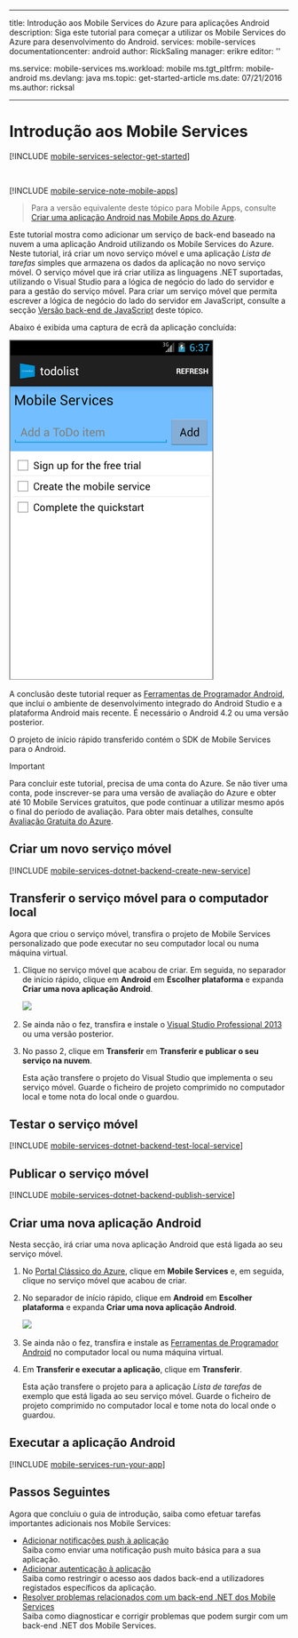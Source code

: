 
---
title: Introdução aos Mobile Services do Azure para aplicações Android
description: Siga este tutorial para começar a utilizar os Mobile Services do Azure para desenvolvimento do Android.
services: mobile-services
documentationcenter: android
author: RickSaling
manager: erikre
editor: ''

ms.service: mobile-services
ms.workload: mobile
ms.tgt_pltfrm: mobile-android
ms.devlang: java
ms.topic: get-started-article
ms.date: 07/21/2016
ms.author: ricksal

---
# <a name="getting-started"> </a>Introdução aos Mobile Services
[!INCLUDE [mobile-services-selector-get-started](../../includes/mobile-services-selector-get-started.md)]

&nbsp;

[!INCLUDE [mobile-service-note-mobile-apps](../../includes/mobile-services-note-mobile-apps.md)]

> Para a versão equivalente deste tópico para Mobile Apps, consulte [Criar uma aplicação Android nas Mobile Apps do Azure](../app-service-mobile/app-service-mobile-android-get-started.md).
> 
> 

Este tutorial mostra como adicionar um serviço de back-end baseado na nuvem a uma aplicação Android utilizando os Mobile Services do Azure. Neste tutorial, irá criar um novo serviço móvel e uma aplicação *Lista de tarefas* simples que armazena os dados da aplicação no novo serviço móvel. O serviço móvel que irá criar utiliza as linguagens .NET suportadas, utilizando o Visual Studio para a lógica de negócio do lado do servidor e para a gestão do serviço móvel. Para criar um serviço móvel que permita escrever a lógica de negócio do lado do servidor em JavaScript, consulte a secção [Versão back-end de JavaScript](mobile-services-android-get-started.md) deste tópico.

Abaixo é exibida uma captura de ecrã da aplicação concluída:

![](./media/mobile-services-dotnet-backend-android-get-started/mobile-quickstart-completed-android.png)

A conclusão deste tutorial requer as [Ferramentas de Programador Android][Android Studio], que inclui o ambiente de desenvolvimento integrado do Android Studio e a plataforma Android mais recente. É necessário o Android 4.2 ou uma versão posterior.

O projeto de início rápido transferido contém o SDK de Mobile Services para o Android.

> [!IMPORTANT]
> Para concluir este tutorial, precisa de uma conta do Azure. Se não tiver uma conta, pode inscrever-se para uma versão de avaliação do Azure e obter até 10 Mobile Services gratuitos, que pode continuar a utilizar mesmo após o final do período de avaliação. Para obter mais detalhes, consulte [Avaliação Gratuita do Azure](https://azure.microsoft.com/pricing/free-trial/?WT.mc_id=AE564AB28).
> 
> 

## <a name="create-new-service"> </a>Criar um novo serviço móvel
[!INCLUDE [mobile-services-dotnet-backend-create-new-service](../../includes/mobile-services-dotnet-backend-create-new-service.md)]

## Transferir o serviço móvel para o computador local
Agora que criou o serviço móvel, transfira o projeto de Mobile Services personalizado que pode executar no seu computador local ou numa máquina virtual.

1. Clique no serviço móvel que acabou de criar. Em seguida, no separador de início rápido, clique em **Android** em **Escolher plataforma** e expanda **Criar uma nova aplicação Android**.
   
    ![][1]
2. Se ainda não o fez, transfira e instale o [Visual Studio Professional 2013](https://go.microsoft.com/fwLink/p/?LinkID=391934) ou uma versão posterior.
3. No passo 2, clique em **Transferir** em **Transferir e publicar o seu serviço na nuvem**.
   
    Esta ação transfere o projeto do Visual Studio que implementa o seu serviço móvel. Guarde o ficheiro de projeto comprimido no computador local e tome nota do local onde o guardou.

## Testar o serviço móvel
[!INCLUDE [mobile-services-dotnet-backend-test-local-service](../../includes/mobile-services-dotnet-backend-test-local-service.md)]

## Publicar o serviço móvel
[!INCLUDE [mobile-services-dotnet-backend-publish-service](../../includes/mobile-services-dotnet-backend-publish-service.md)]

## Criar uma nova aplicação Android
Nesta secção, irá criar uma nova aplicação Android que está ligada ao seu serviço móvel.

1. No [Portal Clássico do Azure], clique em **Mobile Services** e, em seguida, clique no serviço móvel que acabou de criar.
2. No separador de início rápido, clique em **Android** em **Escolher plataforma** e expanda **Criar uma nova aplicação Android**.
   
    ![][2]
3. Se ainda não o fez, transfira e instale as [Ferramentas de Programador Android][SDK Android] no computador local ou numa máquina virtual.
4. Em **Transferir e executar a aplicação**, clique em **Transferir**.
   
    Esta ação transfere o projeto para a aplicação *Lista de tarefas* de exemplo que está ligada ao seu serviço móvel. Guarde o ficheiro de projeto comprimido no computador local e tome nota do local onde o guardou.

## Executar a aplicação Android
[!INCLUDE [mobile-services-run-your-app](../../includes/mobile-services-android-get-started.md)]

## <a name="next-steps"> </a>Passos Seguintes
Agora que concluiu o guia de introdução, saiba como efetuar tarefas importantes adicionais nos Mobile Services:

* [Adicionar notificações push à aplicação]
  <br/>Saiba como enviar uma notificação push muito básica para a sua aplicação.
* [Adicionar autenticação à aplicação]
  <br/>Saiba como restringir o acesso aos dados back-end a utilizadores registados específicos da aplicação.
* [Resolver problemas relacionados com um back-end .NET dos Mobile Services]
  <br/> Saiba como diagnosticar e corrigir problemas que podem surgir com um back-end .NET dos Mobile Services.

<!-- Anchors. -->
[Introdução aos Mobile Services]:#getting-started
[Criar um novo serviço móvel]:#create-new-service
[Definir a instância do serviço móvel]:#define-mobile-service-instance
[Passos Seguintes]:#next-steps

<!-- Images. -->
[0]: ./media/mobile-services-dotnet-backend-android-get-started/mobile-quickstart-completed-android.png
[1]: ./media/mobile-services-dotnet-backend-android-get-started/mobile-quickstart-steps-vs-AS.png
[2]: ./media/mobile-services-dotnet-backend-android-get-started/mobile-quickstart-steps-android-AS.png


[6]: ./media/mobile-services-dotnet-backend-android-get-started/mobile-portal-quickstart-android.png
[7]: ./media/mobile-services-dotnet-backend-android-get-started/mobile-quickstart-steps-android.png
[8]: ./media/mobile-services-dotnet-backend-android-get-started/mobile-eclipse-quickstart.png

[10]: ./media/mobile-services-dotnet-backend-android-get-started/mobile-quickstart-startup-android.png
[11]: ./media/mobile-services-dotnet-backend-android-get-started/mobile-data-tab.png
[12]: ./media/mobile-services-dotnet-backend-android-get-started/mobile-data-browse.png

[14]: ./media/mobile-services-dotnet-backend-android-get-started/mobile-services-import-android-workspace.png
[15]: ./media/mobile-services-dotnet-backend-android-get-started/mobile-services-import-android-project.png

<!-- URLs. -->
[Introdução (Eclipse)]: mobile-services-dotnet-backend-android-get-started-ec.md
[Adicionar notificações push à aplicação]: mobile-services-dotnet-backend-android-get-started-push.md
[Adicionar autenticação à aplicação]: mobile-services-dotnet-backend-android-get-started-auth.md
[SDK Android]: https://go.microsoft.com/fwLink/p/?LinkID=280125
[Android Studio]: https://developer.android.com/sdk/index.html
[SDK Android dos Mobile Services]: https://go.microsoft.com/fwLink/p/?LinkID=266533
[Resolver problemas relacionados com um back-end .NET dos Mobile Services]: mobile-services-dotnet-backend-how-to-troubleshoot.md

[Portal Clássico do Azure]: https://manage.windowsazure.com/



<!--HONumber=Aug16_HO1-->



